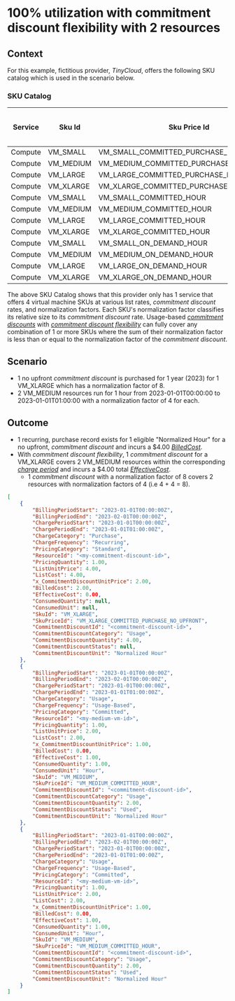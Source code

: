 # 100% utilization with commitment discount flexibility with 2 resources

## Context

For this example, fictitious provider, *TinyCloud*, offers the following SKU catalog which is used in the scenario below.

### SKU Catalog

| Service | Sku Id    | Sku Price Id                            | Sku Price Unit Price | Normalization Factor |
|---------|-----------| ----------------------------------------|----------------------| ---------------------|
| Compute | VM_SMALL  | VM_SMALL_COMMITTED_PURCHASE_NO_UPFRONT  | $0.50                | 1                    |
| Compute | VM_MEDIUM | VM_MEDIUM_COMMITTED_PURCHASE_NO_UPFRONT | $1.00                | 2                    |
| Compute | VM_LARGE  | VM_LARGE_COMMITTED_PURCHASE_NO_UPFRONT  | $1.50                | 3                    |
| Compute | VM_XLARGE | VM_XLARGE_COMMITTED_PURCHASE_NO_UPFRONT | $2.00                | 4                    |
| Compute | VM_SMALL  | VM_SMALL_COMMITTED_HOUR                 | $0.50                | 1                    |
| Compute | VM_MEDIUM | VM_MEDIUM_COMMITTED_HOUR                | $1.00                | 2                    |
| Compute | VM_LARGE  | VM_LARGE_COMMITTED_HOUR                 | $1.50                | 3                    |
| Compute | VM_XLARGE | VM_XLARGE_COMMITTED_HOUR                | $2.00                | 4                    |
| Compute | VM_SMALL  | VM_SMALL_ON_DEMAND_HOUR                 | $1.00                | 1                    |
| Compute | VM_MEDIUM | VM_MEDIUM_ON_DEMAND_HOUR                | $2.00                | 2                    |
| Compute | VM_LARGE  | VM_LARGE_ON_DEMAND_HOUR                 | $3.00                | 3                    |
| Compute | VM_XLARGE | VM_XLARGE_ON_DEMAND_HOUR                | $4.00                | 4                    |

The above SKU Catalog shows that this provider only has 1 service that offers 4 virtual machine SKUs at various list rates, *commitment discount* rates, and normalization factors. Each SKU's normalization factor classifies its relative size to its *commitment discount* rate. Usage-based [*commitment discounts*](#glossary:commitmentdiscount) with [*commitment discount flexibility*](#commitmentdiscountflexibility) can fully cover any combination of 1 or more SKUs where the sum of their normalization factor is less than or equal to the normalization factor of the *commitment discount*.

## Scenario

* 1 no upfront *commitment discount* is purchased for 1 year (2023) for 1 VM_XLARGE which has a normalization factor of 8.
* 2 VM_MEDIUM resources run for 1 hour from 2023-01-01T00:00:00 to 2023-01-01T01:00:00 with a normalization factor of 4 for each.

## Outcome

* 1 recurring, purchase record exists for 1 eligible "Normalized Hour" for a no upfront, *commitment discount* and incurs a $4.00 [*BilledCost*](#billedcost).
* With *commitment discount flexibility*, 1 *commitment discount* for a VM_XLARGE covers 2 VM_MEDIUM resources within the corresponding [*charge period*](#glossary:chargeperiod) and incurs a $4.00 total [*EffectiveCost*](#effectivecost).
  * 1 *commitment discount* with a normalization factor of 8 covers 2 resources with normalization factors of 4 (i.e 4 + 4 = 8).

```json
[
    {
        "BillingPeriodStart": "2023-01-01T00:00:00Z",
        "BillingPeriodEnd": "2023-02-01T00:00:00Z",
        "ChargePeriodStart": "2023-01-01T00:00:00Z",
        "ChargePeriodEnd": "2023-01-01T01:00:00Z",
        "ChargeCategory": "Purchase",
        "ChargeFrequency": "Recurring",
        "PricingCategory": "Standard",
        "ResourceId": "<my-commitment-discount-id>",
        "PricingQuantity": 1.00,
        "ListUnitPrice": 4.00,
        "ListCost": 4.00,
        "x_CommitmentDiscountUnitPrice": 2.00,
        "BilledCost": 2.00,
        "EffectiveCost": 0.00,
        "ConsumedQuantity": null,
        "ConsumedUnit": null,
        "SkuId": "VM_XLARGE",
        "SkuPriceId": "VM_XLARGE_COMMITTED_PURCHASE_NO_UPFRONT",
        "CommitmentDiscountId": "<commitment-discount-id>",
        "CommitmentDiscountCategory": "Usage",
        "CommitmentDiscountQuantity": 4.00,
        "CommitmentDiscountStatus": null,
        "CommitmentDiscountUnit": "Normalized Hour"
    },
    {
        "BillingPeriodStart": "2023-01-01T00:00:00Z",
        "BillingPeriodEnd": "2023-02-01T00:00:00Z",
        "ChargePeriodStart": "2023-01-01T00:00:00Z",
        "ChargePeriodEnd": "2023-01-01T01:00:00Z",
        "ChargeCategory": "Usage",
        "ChargeFrequency": "Usage-Based",
        "PricingCategory": "Committed",
        "ResourceId": "<my-medium-vm-id>",
        "PricingQuantity": 1.00,
        "ListUnitPrice": 2.00,
        "ListCost": 2.00,
        "x_CommitmentDiscountUnitPrice": 1.00,
        "BilledCost": 0.00,
        "EffectiveCost": 1.00,
        "ConsumedQuantity": 1.00,
        "ConsumedUnit": "Hour",
        "SkuId": "VM_MEDIUM",
        "SkuPriceId": "VM_MEDIUM_COMMITTED_HOUR",
        "CommitmentDiscountId": "<commitment-discount-id>",
        "CommitmentDiscountCategory": "Usage",
        "CommitmentDiscountQuantity": 2.00,
        "CommitmentDiscountStatus": "Used",
        "CommitmentDiscountUnit": "Normalized Hour"
    },
    {
        "BillingPeriodStart": "2023-01-01T00:00:00Z",
        "BillingPeriodEnd": "2023-02-01T00:00:00Z",
        "ChargePeriodStart": "2023-01-01T00:00:00Z",
        "ChargePeriodEnd": "2023-01-01T01:00:00Z",
        "ChargeCategory": "Usage",
        "ChargeFrequency": "Usage-Based",
        "PricingCategory": "Committed",
        "ResourceId": "<my-medium-vm-id>",
        "PricingQuantity": 1.00,
        "ListUnitPrice": 2.00,
        "ListCost": 2.00,
        "x_CommitmentDiscountUnitPrice": 1.00,
        "BilledCost": 0.00,
        "EffectiveCost": 1.00,
        "ConsumedQuantity": 1.00,
        "ConsumedUnit": "Hour",
        "SkuId": "VM_MEDIUM",
        "SkuPriceId": "VM_MEDIUM_COMMITTED_HOUR",
        "CommitmentDiscountId": "<commitment-discount-id>",
        "CommitmentDiscountCategory": "Usage",
        "CommitmentDiscountQuantity": 2.00,
        "CommitmentDiscountStatus": "Used",
        "CommitmentDiscountUnit": "Normalized Hour"
    }
]
```
